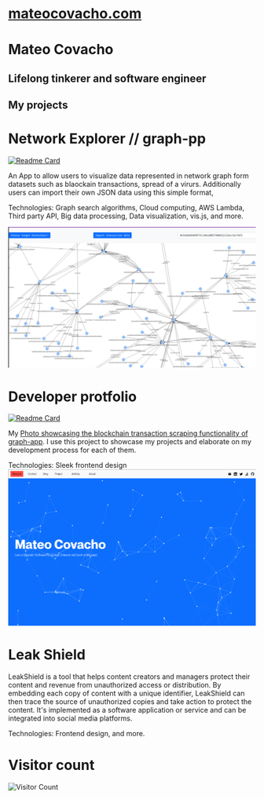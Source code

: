 # [mateocovacho.com](https://mateocovacho.com/)

# Mateo Covacho

## Lifelong tinkerer and software engineer  


## My projects

# Network Explorer //  graph-pp
[![Readme Card](https://github-readme-stats.vercel.app/api/pin/?username=mateo-covacho&repo=graph-app)](https://github.com/mateo-covacho/graph-app)

An App to allow users to visualize data represented in network graph form datasets such as blaockain transactions, spread of a virurs. Additionally users can import their own JSON data using this simple format, 

Technologies: Graph search algorithms, Cloud computing, AWS Lambda, Third party API, Big data processing, Data visualization, vis.js, and more.

![Alt text](image.png)


# Developer protfolio
[![Readme Card](https://github-readme-stats.vercel.app/api/pin/?username=mateo-covacho&repo=portfolio-mk2)](https://github.com/mateo-covacho/graph-app)

My [Photo showcasing the blockchain transaction scraping functionality of graph-app](https://mateocovacho.com/). I use this project to showcase my projects and elaborate on my development process for each of them.

Technologies: Sleek frontend design
![Photo showcasing the main page of my portfolio](image-1.png)

# Leak Shield


LeakShield is a tool that helps content creators and managers protect their content and revenue from unauthorized access or distribution. By embedding each copy of content with a unique identifier, LeakShield can then trace the source of unauthorized copies and take action to protect the content. It's implemented as a software application or service and can be integrated into social media platforms.

Technologies: Frontend design, and more.




# Visitor count
![Visitor Count](https://profile-counter.glitch.me/mateo-covacho/count.svg)

